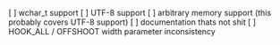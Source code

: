 [ ] wchar\_t support
[ ] UTF-8 support
[ ] arbitrary memory support (this probably covers UTF-8 support)
[ ] documentation thats not shit
[ ] HOOK\_ALL / OFFSHOOT width parameter inconsistency
